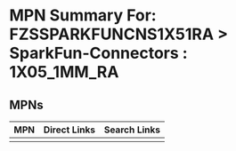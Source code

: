 



# MPN Summary For: FZSSPARKFUNCNS1X51RA > SparkFun-Connectors : 1X05_1MM_RA

## MPNs
  

|MPN|Direct Links|Search Links|
| :--- | :--- | :--- |
||||
